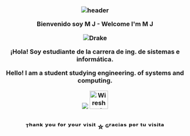 <h3 align="center">

![header](https://user-images.githubusercontent.com/59575502/127335491-fdba1874-e943-4d3c-ab8c-678ffe22f8b8.png)

Bienvenido soy M J - Welcome I'm M J

![Drake](https://readme-typing-svg.herokuapp.com?color=FF0000\&center=true\&vCenter=true\&height=30\&lines=𝒥𝔲𝔫𝔦𝔬𝔯+𝒫𝔯𝔬𝔤𝔯𝔞𝔪𝔪𝔢𝔯)

¡Hola! Soy estudiante de la carrera de ing. de sistemas e informática.

Hello! I am a student studying engineering. of systems and computing.

<p align="center">
  <!-- skillicons -->
  <img src="https://skillicons.dev/icons?i=py,html,css,js,java,cpp,postgres,mysql,vscode,git&perline=10" />
  <!-- Wireshark desde Simple Icons -->
  <img src="https://cdn.simpleicons.org/wireshark/0077C2" alt="Wireshark" width="48" height="48"/>
</p>


<h2 align='center'>ᵀʰᵃⁿᵏ ʸᵒᵘ ᶠᵒʳ ʸᵒᵘʳ ᵛⁱˢⁱᵗ ⭐ ᴳʳᵃᶜⁱᵃˢ ᵖᵒʳ ᵗᵘ ᵛⁱˢⁱᵗᵃ</h2>
